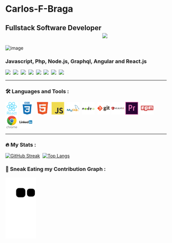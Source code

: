 # Carlos-F-Braga
## Fullstack Software Developer &nbsp;&nbsp;&nbsp;&nbsp;&nbsp;&nbsp;&nbsp;&nbsp;&nbsp;&nbsp;&nbsp;&nbsp;&nbsp;&nbsp;&nbsp;&nbsp;&nbsp;&nbsp;&nbsp;&nbsp;&nbsp;&nbsp;&nbsp;&nbsp;&nbsp;&nbsp;&nbsp;&nbsp;&nbsp;&nbsp;&nbsp;&nbsp;&nbsp;&nbsp;&nbsp;&nbsp;&nbsp;&nbsp;&nbsp;&nbsp;&nbsp;&nbsp;&nbsp;&nbsp;&nbsp;&nbsp;&nbsp;&nbsp;&nbsp;&nbsp;&nbsp;&nbsp; &nbsp;&nbsp;&nbsp;&nbsp;&nbsp;&nbsp;&nbsp;&nbsp;![](https://komarev.com/ghpvc/?username=Carlos-F-Braga&color=brightgreen)
![image](https://user-images.githubusercontent.com/99403298/219439676-21ccc651-d5cf-49fd-a081-20a87b2a5928.png)


### Javascript, Php, Node.js, Graphql, Angular and React.js
<img src="https://img.shields.io/badge/YouTube-FF0000?style=for-the-badge&logo=youtube&logoColor=white" />&nbsp;
<img src="https://img.shields.io/badge/Node.js-43853D?style=for-the-badge&logo=node.js&logoColor=white" />&nbsp;
<img src="https://img.shields.io/badge/Graphql-161e26?style=for-the-badge&logo=graphql&logoColor=E535AB" />&nbsp;
<img src="https://img.shields.io/badge/JavaScript-323330?style=for-the-badge&logo=javascript&logoColor=F7DF1E" />&nbsp;
<img src="https://img.shields.io/badge/React-20232A?style=for-the-badge&logo=react&logoColor=61DAFB" />&nbsp;
<img src="https://img.shields.io/badge/AngularJS-E23237?style=for-the-badge&logo=angularjs&logoColor=white" />&nbsp;
<img src="https://img.shields.io/badge/Angular-DD0031?style=for-the-badge&logo=angular&logoColor=white" />&nbsp;
<img src="https://img.shields.io/badge/Php-8892BF?style=for-the-badge&logo=php&logoColor=black" />&nbsp;


---
### :hammer_and_wrench: Languages and Tools :
<div>
  <img src="https://github.com/devicons/devicon/blob/master/icons/react/react-original-wordmark.svg" title="React" alt="React" width="40" height="40"/>&nbsp;
  <img src="https://github.com/devicons/devicon/blob/master/icons/css3/css3-plain-wordmark.svg"  title="CSS3" alt="CSS" width="40" height="40"/>&nbsp;
  <img src="https://github.com/devicons/devicon/blob/master/icons/html5/html5-original.svg" title="HTML5" alt="HTML" width="40" height="40"/>&nbsp;
  <img src="https://github.com/devicons/devicon/blob/master/icons/javascript/javascript-original.svg" title="JavaScript" alt="JavaScript" width="40" height="40"/>&nbsp;
  <img src="https://github.com/devicons/devicon/blob/master/icons/mysql/mysql-original-wordmark.svg" title="MySQL"  alt="MySQL" width="40" height="40"/>&nbsp;
  <img src="https://github.com/devicons/devicon/blob/master/icons/nodejs/nodejs-original-wordmark.svg" title="NodeJS" alt="NodeJS" width="40" height="40"/>&nbsp;
  <img src="https://github.com/devicons/devicon/blob/master/icons/git/git-original-wordmark.svg" title="Git" alt="Git" width="40" height="40"/>
  <img src="https://github.com/devicons/devicon/blob/master/icons/angularjs/angularjs-original-wordmark.svg" title="AngularJs" **alt="AngularJs" width="40" height="40"/>
    <img src="https://github.com/devicons/devicon/blob/master/icons/premierepro/premierepro-original.svg" title="PremierePro"  alt="PremierePro" width="40" height="40"/>&nbsp;
  <img src="https://github.com/devicons/devicon/blob/master/icons/npm/npm-original-wordmark.svg" title="Npm" alt="Npm" width="40" height="40"/>&nbsp;
  <img src="https://github.com/devicons/devicon/blob/master/icons/chrome/chrome-original-wordmark.svg" title="Chrome" **alt="Chrome" width="40" height="40"/>
  <img src="https://github.com/devicons/devicon/blob/master/icons/linkedin/linkedin-original-wordmark.svg" title="Linkedin" alt="Linkedin" width="40" height="40"/>
</div>


---

<div>
  
### :fire: My Stats :
[![GitHub Streak](http://github-readme-streak-stats.herokuapp.com?user=Carlos-F-Braga&theme=dark&background=000000)](https://git.io/streak-stats)&nbsp;
[![Top Langs](https://github-readme-stats.vercel.app/api?username=Carlos-F-Braga&theme=radical)](https://github.com/anuraghazra/github-readme-stats)&nbsp;
  
</div>

### :snake: Sneak Eating my Contribution Graph :
![Snake animation](https://github.com/Carlos-F-Braga/Carlos-F-Braga/blob/output/github-contribution-grid-snake.svg)


